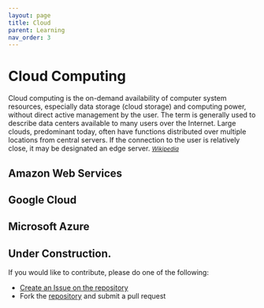 ```yaml
---
layout: page
title: Cloud
parent: Learning
nav_order: 3
---
```


# Cloud Computing

Cloud computing is the on-demand availability of computer system resources, especially data storage (cloud storage) and computing power, without direct active management by the user. The term is generally used to describe data centers available to many users over the Internet.  Large clouds, predominant today, often have functions distributed over multiple locations from central servers. If the connection to the user is relatively close, it may be designated an edge server. <small>_[Wikipedia](https://en.wikipedia.org/wiki/Cloud_computing)_</small>

## Amazon Web Services

## Google Cloud

## Microsoft Azure

## Under Construction.

If you would like to contribute, please do one of the following:
- [Create an Issue on the repository](https://github.com/Seanland/cp-coding-and-api.github.io/issues)
- Fork the [repository](https://github.com/Seanland/cp-coding-and-api.github.io) and submit a pull request
